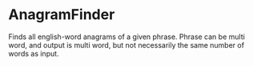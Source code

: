 # AnagramFinder
Finds all english-word anagrams of a given phrase. Phrase can be multi word, and output is multi word, but not necessarily the same number of words as input.
